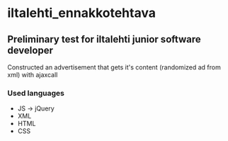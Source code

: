 # iltalehti_ennakkotehtava

<h2>Preliminary test for iltalehti junior software developer</h2>

<p>Constructed an advertisement that gets it's content (randomized ad from xml) with ajaxcall</p>

<h3>Used languages</h3>
<ul>
<li>JS -> jQuery</li>
<li>XML</li>
<li>HTML</li>
<li>CSS</li>
</ul>
